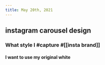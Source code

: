 ```yaml
---
title: May 20th, 2021
---
```


## instagram carousel design
### What style I #capture #[[insta brand]]
#### I want to use my original white
